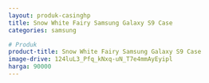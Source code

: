 ```yaml
---
layout: produk-casinghp
title: Snow White Fairy Samsung Galaxy S9 Case
categories: samsung

# Produk
product-title: Snow White Fairy Samsung Galaxy S9 Case
image-drive: 124luL3_Pfq_kNxq-uN_T7e4mmAyEyipl
harga: 90000
---
```

